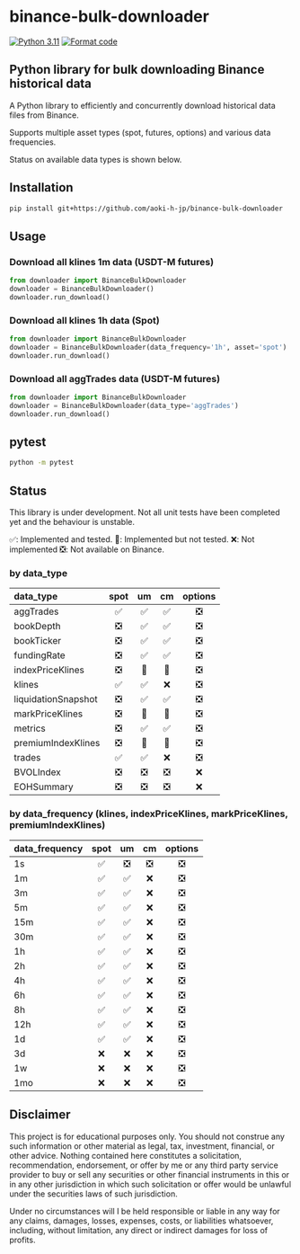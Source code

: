 # binance-bulk-downloader
[![Python 3.11](https://img.shields.io/badge/python-3.11-blue.svg)](https://www.python.org/downloads/release/python-3110//)
[![Format code](https://github.com/aoki-h-jp/binance-bulk-downloader/actions/workflows/Formatter.yml/badge.svg?branch=main)](https://github.com/aoki-h-jp/binance-bulk-downloader/actions/workflows/Formatter.yml)

## Python library for bulk downloading Binance historical data
A Python library to efficiently and concurrently download historical data files from Binance.

Supports multiple asset types (spot, futures, options) and various data frequencies.

Status on available data types is shown below.

## Installation

```bash
pip install git+https://github.com/aoki-h-jp/binance-bulk-downloader
```

## Usage
### Download all klines 1m data (USDT-M futures)
```python
from downloader import BinanceBulkDownloader
downloader = BinanceBulkDownloader()
downloader.run_download()
```

### Download all klines 1h data (Spot)
```python
from downloader import BinanceBulkDownloader
downloader = BinanceBulkDownloader(data_frequency='1h', asset='spot')
downloader.run_download()
```

### Download all aggTrades data (USDT-M futures)
```python
from downloader import BinanceBulkDownloader
downloader = BinanceBulkDownloader(data_type='aggTrades')
downloader.run_download()
```

## pytest

```bash
python -m pytest
```

## Status
This library is under development. Not all unit tests have been completed yet and the behaviour is unstable.

✅: Implemented and tested. 🚧: Implemented but not tested. ❌: Not implemented ❎: Not available on Binance.

### by data_type

| data_type           | spot | um   | cm   | options | 
| :------------------ | :--: | :--: | :--: | :-----: | 
| aggTrades           | ✅   | ✅   | ✅ | ❎      | 
| bookDepth           | ❎   | ✅   | ✅ | ❎      | 
| bookTicker          | ❎   | ✅   | ✅ | ❎      | 
| fundingRate         | ❎   | ✅   | ✅ | ❎      | 
| indexPriceKlines    | ❎   | 🚧   | 🚧 | ❎      | 
| klines              | ✅   | ✅   | ❌ | ❎      | 
| liquidationSnapshot | ❎   | ✅   | ✅ | ❎      | 
| markPriceKlines     | ❎   | 🚧   | 🚧 | ❎      | 
| metrics             | ❎   | ✅   | ✅ | ❎      | 
| premiumIndexKlines  | ❎   | 🚧   | 🚧 | ❎      | 
| trades              | ✅   | ✅   | ❌ | ❎      | 
| BVOLIndex           | ❎   | ❎   | ❎   | ❌    | 
| EOHSummary          | ❎   | ❎   | ❎   | ❌    | 

### by data_frequency (klines, indexPriceKlines, markPriceKlines, premiumIndexKlines)

| data_frequency | spot | um   | cm   | options |
| :------------- | :--: | :--: | :--: | :-----: |
| 1s             | ✅   | ❎   | ❎   | ❎      |
| 1m             | ✅   | ✅   | ❌ | ❎      |
| 3m             | ✅   | ✅   | ❌ | ❎      |
| 5m             | ✅   | ✅   | ❌ | ❎      |
| 15m            | ✅   | ✅   | ❌ | ❎      |
| 30m            | ✅   | ✅   | ❌ | ❎      |
| 1h             | ✅   | ✅   | ❌ | ❎      |
| 2h             | ✅   | ✅   | ❌ | ❎      |
| 4h             | ✅   | ✅   | ❌ | ❎      |
| 6h             | ✅   | ✅   | ❌ | ❎      |
| 8h             | ✅   | ✅   | ❌ | ❎      |
| 12h            | ✅   | ✅   | ❌ | ❎      |
| 1d             | ✅   | ✅   | ❌ | ❎      |
| 3d             | ❌   | ❌   | ❌ | ❎      |
| 1w             | ❌   | ❌   | ❌ | ❎      |
| 1mo            | ❌   | ❌   | ❌ | ❎      |


## Disclaimer
This project is for educational purposes only. You should not construe any such information or other material as legal,
tax, investment, financial, or other advice. Nothing contained here constitutes a solicitation, recommendation,
endorsement, or offer by me or any third party service provider to buy or sell any securities or other financial
instruments in this or in any other jurisdiction in which such solicitation or offer would be unlawful under the
securities laws of such jurisdiction.

Under no circumstances will I be held responsible or liable in any way for any claims, damages, losses, expenses, costs,
or liabilities whatsoever, including, without limitation, any direct or indirect damages for loss of profits.